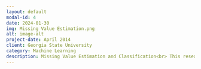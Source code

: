 ```yaml
---
layout: default
modal-id: 4
date: 2024-01-30
img: Missing Value Estimation.png
alt: image-alt
project-date: April 2014
client: Georgia State University
category: Machine Learning
description: Missing Value Estimation and Classification<br> This research project consisted of missing value imputation utiziling basic means and k means algorithms we designed. The classification portion was implemented using Lienar Regression and Random Forest algorithms.
---
```

